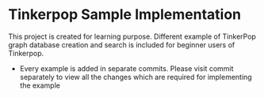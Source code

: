 # Tinkerpop Sample Implementation
This project is created for learning purpose. Different example of TinkerPop graph database creation and search is included for beginner users of Tinkerpop.

 - Every example is added in separate commits. Please visit commit separately to view all the changes which are required for implementing the example
